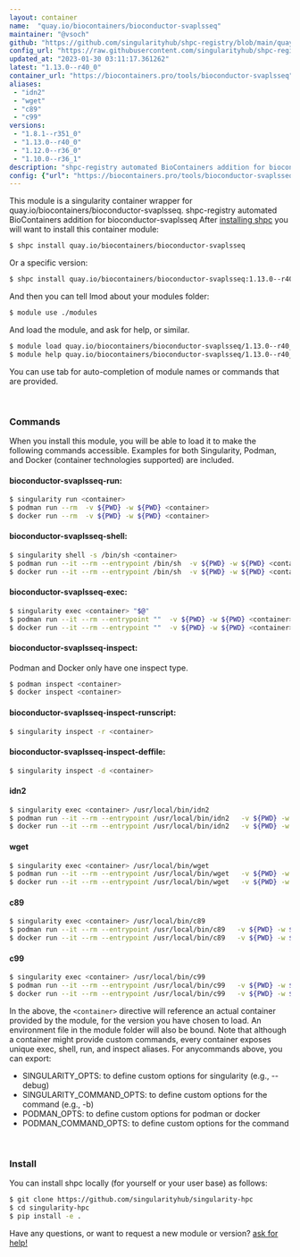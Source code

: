 ```yaml
---
layout: container
name:  "quay.io/biocontainers/bioconductor-svaplsseq"
maintainer: "@vsoch"
github: "https://github.com/singularityhub/shpc-registry/blob/main/quay.io/biocontainers/bioconductor-svaplsseq/container.yaml"
config_url: "https://raw.githubusercontent.com/singularityhub/shpc-registry/main/quay.io/biocontainers/bioconductor-svaplsseq/container.yaml"
updated_at: "2023-01-30 03:11:17.361262"
latest: "1.13.0--r40_0"
container_url: "https://biocontainers.pro/tools/bioconductor-svaplsseq"
aliases:
 - "idn2"
 - "wget"
 - "c89"
 - "c99"
versions:
 - "1.8.1--r351_0"
 - "1.13.0--r40_0"
 - "1.12.0--r36_0"
 - "1.10.0--r36_1"
description: "shpc-registry automated BioContainers addition for bioconductor-svaplsseq"
config: {"url": "https://biocontainers.pro/tools/bioconductor-svaplsseq", "maintainer": "@vsoch", "description": "shpc-registry automated BioContainers addition for bioconductor-svaplsseq", "latest": {"1.13.0--r40_0": "sha256:277ff84918a5b45bc650cec5b77c655e3aab47b8983aca7bab4fad24da0e3fb8"}, "tags": {"1.8.1--r351_0": "sha256:e401f5dcf3927326f5dd2dd336e8ddbdc1f166d76d91906d11e6d07c2374fc3f", "1.13.0--r40_0": "sha256:277ff84918a5b45bc650cec5b77c655e3aab47b8983aca7bab4fad24da0e3fb8", "1.12.0--r36_0": "sha256:77239871ab071d2582e1fbc9d298013e3f0715ffd8320f43c3048f6b5ba9643c", "1.10.0--r36_1": "sha256:16b06b741c4fe7cd2b2da53c3e3a186a01891aecbac1207b87ea7cb56174f0b9"}, "docker": "quay.io/biocontainers/bioconductor-svaplsseq", "aliases": {"idn2": "/usr/local/bin/idn2", "wget": "/usr/local/bin/wget", "c89": "/usr/local/bin/c89", "c99": "/usr/local/bin/c99"}}
---
```


This module is a singularity container wrapper for quay.io/biocontainers/bioconductor-svaplsseq.
shpc-registry automated BioContainers addition for bioconductor-svaplsseq
After [installing shpc](#install) you will want to install this container module:


```bash
$ shpc install quay.io/biocontainers/bioconductor-svaplsseq
```

Or a specific version:

```bash
$ shpc install quay.io/biocontainers/bioconductor-svaplsseq:1.13.0--r40_0
```

And then you can tell lmod about your modules folder:

```bash
$ module use ./modules
```

And load the module, and ask for help, or similar.

```bash
$ module load quay.io/biocontainers/bioconductor-svaplsseq/1.13.0--r40_0
$ module help quay.io/biocontainers/bioconductor-svaplsseq/1.13.0--r40_0
```

You can use tab for auto-completion of module names or commands that are provided.

<br>

### Commands

When you install this module, you will be able to load it to make the following commands accessible.
Examples for both Singularity, Podman, and Docker (container technologies supported) are included.

#### bioconductor-svaplsseq-run:

```bash
$ singularity run <container>
$ podman run --rm  -v ${PWD} -w ${PWD} <container>
$ docker run --rm  -v ${PWD} -w ${PWD} <container>
```

#### bioconductor-svaplsseq-shell:

```bash
$ singularity shell -s /bin/sh <container>
$ podman run --it --rm --entrypoint /bin/sh  -v ${PWD} -w ${PWD} <container>
$ docker run --it --rm --entrypoint /bin/sh  -v ${PWD} -w ${PWD} <container>
```

#### bioconductor-svaplsseq-exec:

```bash
$ singularity exec <container> "$@"
$ podman run --it --rm --entrypoint ""  -v ${PWD} -w ${PWD} <container> "$@"
$ docker run --it --rm --entrypoint ""  -v ${PWD} -w ${PWD} <container> "$@"
```

#### bioconductor-svaplsseq-inspect:

Podman and Docker only have one inspect type.

```bash
$ podman inspect <container>
$ docker inspect <container>
```

#### bioconductor-svaplsseq-inspect-runscript:

```bash
$ singularity inspect -r <container>
```

#### bioconductor-svaplsseq-inspect-deffile:

```bash
$ singularity inspect -d <container>
```


#### idn2

```bash
$ singularity exec <container> /usr/local/bin/idn2
$ podman run --it --rm --entrypoint /usr/local/bin/idn2   -v ${PWD} -w ${PWD} <container> -c " $@"
$ docker run --it --rm --entrypoint /usr/local/bin/idn2   -v ${PWD} -w ${PWD} <container> -c " $@"
```


#### wget

```bash
$ singularity exec <container> /usr/local/bin/wget
$ podman run --it --rm --entrypoint /usr/local/bin/wget   -v ${PWD} -w ${PWD} <container> -c " $@"
$ docker run --it --rm --entrypoint /usr/local/bin/wget   -v ${PWD} -w ${PWD} <container> -c " $@"
```


#### c89

```bash
$ singularity exec <container> /usr/local/bin/c89
$ podman run --it --rm --entrypoint /usr/local/bin/c89   -v ${PWD} -w ${PWD} <container> -c " $@"
$ docker run --it --rm --entrypoint /usr/local/bin/c89   -v ${PWD} -w ${PWD} <container> -c " $@"
```


#### c99

```bash
$ singularity exec <container> /usr/local/bin/c99
$ podman run --it --rm --entrypoint /usr/local/bin/c99   -v ${PWD} -w ${PWD} <container> -c " $@"
$ docker run --it --rm --entrypoint /usr/local/bin/c99   -v ${PWD} -w ${PWD} <container> -c " $@"
```



In the above, the `<container>` directive will reference an actual container provided
by the module, for the version you have chosen to load. An environment file in the
module folder will also be bound. Note that although a container
might provide custom commands, every container exposes unique exec, shell, run, and
inspect aliases. For anycommands above, you can export:

 - SINGULARITY_OPTS: to define custom options for singularity (e.g., --debug)
 - SINGULARITY_COMMAND_OPTS: to define custom options for the command (e.g., -b)
 - PODMAN_OPTS: to define custom options for podman or docker
 - PODMAN_COMMAND_OPTS: to define custom options for the command

<br>

### Install

You can install shpc locally (for yourself or your user base) as follows:

```bash
$ git clone https://github.com/singularityhub/singularity-hpc
$ cd singularity-hpc
$ pip install -e .
```

Have any questions, or want to request a new module or version? [ask for help!](https://github.com/singularityhub/singularity-hpc/issues)
